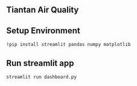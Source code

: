 ## Tiantan Air Quality 

## Setup Environment 
```
!pip install streamlit pandas numpy matplotlib
```
## Run streamlit app
```
streamlit run dashboard.py
```
